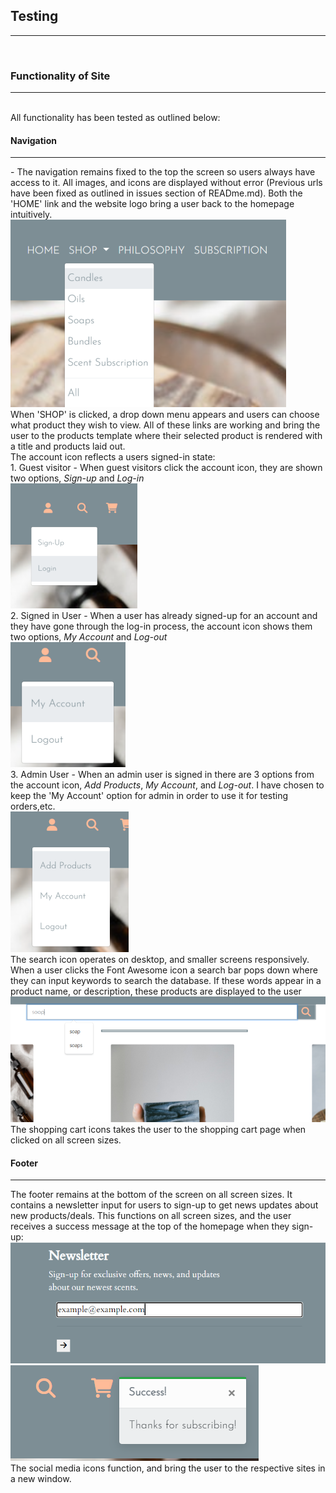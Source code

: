 ## Testing
<hr>
<br>

### Functionality of Site
<hr>
<br>
All functionality has been tested as outlined below:
<br>

#### Navigation
<hr>
- The navigation remains fixed to the top the screen so users always have access to it. All images, and icons are displayed without error (Previous urls have been fixed as outlined in issues section of READme.md). Both the 'HOME' link and the website logo bring a user back to the homepage intuitively.
<br>
<img src="supporting_docs/flow/shop-navigation.png">
<br>
When 'SHOP' is clicked, a drop down menu appears and users can choose what product they wish to view. All of these links are working and bring the user to the products template where their selected product is rendered with a title and products laid out.
<br>
The account icon reflects a users signed-in state:
<br>
    1. Guest visitor - When guest visitors click the account icon, they are shown two options, <em>Sign-up</em> and <em>Log-in</em>
    <br>
    <img src="supporting_docs/flow/guest-user-menu.png">
    <br>
    2. Signed in User - When a user has already signed-up for an account and they have gone through the log-in process, the account icon shows them two options, <em>My Account</em> and <em>Log-out</em>
    <br>
    <img src="supporting_docs/flow/signed-in-user.png">
    <br>
    3. Admin User - When an admin user is signed in there are 3 options from the account icon, <em>Add Products</em>, <em>My Account</em>, and <em>Log-out</em>. I have chosen to keep the 'My Account' option for admin in order to use it for testing orders,etc.
    <br>
    <img src="supporting_docs/flow/admin-menu.png">
    <br>
The search icon operates on desktop, and smaller screens responsively. When a user clicks the Font Awesome icon a search bar pops down where they can input keywords to search the database. If these words appear in a product name, or description, these products are displayed to the user
<br>
<img src="supporting_docs/flow/search-bar-functionality.png">
<br>
The shopping cart icons takes the user to the shopping cart page when clicked on all screen sizes.
<br>

#### Footer
<hr>
The footer remains at the bottom of the screen on all screen sizes. It contains a newsletter input for users to sign-up to get news updates about new products/deals. This functions on all screen sizes, and the user receives a success message at the top of the homepage when they sign-up:
<br>
<img src="supporting_docs/flow/newsletter-input.png">
<br>
<img src="supporting_docs/flow/newsletter-success.png">
<br>
The social media icons function, and bring the user to the respective sites in a new window.
